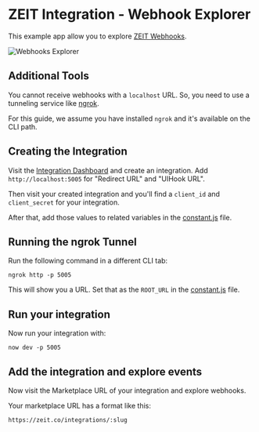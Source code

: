 # ZEIT Integration - Webhook Explorer

This example app allow you to explore [ZEIT Webhooks](https://zeit.co/docs/api/#endpoints/webhooks).

![Webhooks Explorer](https://files-ne8tttozb.zeit.sh/)

## Additional Tools

You cannot receive webhooks with a `localhost` URL. So, you need to use a tunneling service like [ngrok](https://ngrok.com/).

For this guide, we assume you have installed `ngrok` and it's available on the CLI path.

## Creating the Integration

Visit the [Integration Dashboard](https://zeit.co/dashboard/integrations/console) and create an integration. Add `http://localhost:5005` for "Redirect URL" and "UIHook URL".

Then visit your created integration and you'll find a `client_id` and `client_secret` for your integration.

After that, add those values to related variables in the [constant.js](./constant.js) file.

## Running the ngrok Tunnel

Run the following command in a different CLI tab:

```
ngrok http -p 5005
```

This will show you a URL. Set that as the `ROOT_URL` in the [constant.js](./constant.js) file.

## Run your integration

Now run your integration with:

```
now dev -p 5005
```

## Add the integration and explore events

Now visit the Marketplace URL of your integration and explore webhooks.

Your marketplace URL has a format like this:

```
https://zeit.co/integrations/:slug
```

